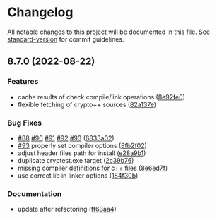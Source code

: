 # Changelog

All notable changes to this project will be documented in this file. See
[standard-version](https://github.com/conventional-changelog/standard-version)
for commit guidelines.

## 8.7.0 (2022-08-22)

### Features

* cache results of check compile/link operations
  ([8e92fe0](http://github.com/abdes/asap/commit/8e92fe0544755d34ec569d5f561f62c419fa42dc))
* flexible fetching of crypto++ sources
  ([82a137e](http://github.com/abdes/asap/commit/82a137ed6696fe48ddcd704f65710a7588f3b8a4))

### Bug Fixes

* [#88](http://github.com/abdes/asap/issues/88)
  [#90](http://github.com/abdes/asap/issues/90)
  [#91](http://github.com/abdes/asap/issues/91)
  [#92](http://github.com/abdes/asap/issues/92)
  [#93](http://github.com/abdes/asap/issues/93)
  ([6833a02](http://github.com/abdes/asap/commit/6833a024644f742fb5ecda24841708843327eccb))
* [#93](http://github.com/abdes/asap/issues/93) properly set compiler options
  ([8fb2f02](http://github.com/abdes/asap/commit/8fb2f02377307f6ab86191b56d036cf7d85d31f0))
* adjust header files path for install
  ([e28a9b1](http://github.com/abdes/asap/commit/e28a9b133f0aea370b317feb1ed7feafc7311752))
* duplicate cryptest.exe target
  ([2c39b76](http://github.com/abdes/asap/commit/2c39b764bf88ffb4029becdf6e04208c79bc9c98))
* missing compiler definitions for c++ files
  ([8e6ed7f](http://github.com/abdes/asap/commit/8e6ed7f95b1db2e0806e1e55aafdd25d41a3a196))
* use correct lib in linker options
  ([184f30b](http://github.com/abdes/asap/commit/184f30b56bcbca24582ae374a50b0b28a517c4f4))

### Documentation

* update after refactoring
  ([ff63aa4](http://github.com/abdes/asap/commit/ff63aa4694334161c922ab0f8d434340d2993644))
